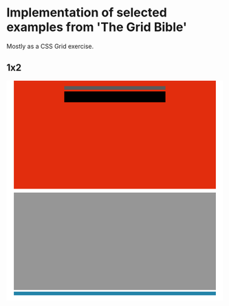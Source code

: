 # Implementation of selected examples from 'The Grid Bible'

Mostly as a CSS Grid exercise. 

## 1x2

![1x2](_media/1x2-1.png)